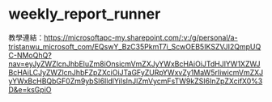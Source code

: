 # weekly_report_runner

教學連結：https://microsoftapc-my.sharepoint.com/:v:/g/personal/a-tristanwu_microsoft_com/EQswY_BzC35PkmT7i_ScwOEB5IKSZVJI2QmpUQC-NMoQhQ?nav=eyJyZWZlcnJhbEluZm8iOnsicmVmZXJyYWxBcHAiOiJTdHJlYW1XZWJBcHAiLCJyZWZlcnJhbFZpZXciOiJTaGFyZURpYWxvZy1MaW5rIiwicmVmZXJyYWxBcHBQbGF0Zm9ybSI6IldlYiIsInJlZmVycmFsTW9kZSI6InZpZXcifX0%3D&e=ksGpiO